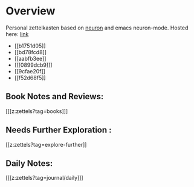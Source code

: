 # Overview

Personal zettelkasten based on [neuron](https://neuron.zettel.page/) and emacs neuron-mode.
Hosted here: [link](https://sudeepdino008.github.io/zettelkasten/z-index.html)

* [[b1751d05]]
* [[bd78fcd8]]
* [[aabfb3ee]]
* [[[0899dcb9]]]
* [[9cfae20f]]
* [[f52d68f5]]


## Book Notes and Reviews:
[[[z:zettels?tag=books]]]

## Needs Further Exploration :
[[z:zettels?tag=explore-further]]

## Daily Notes:
[[[z:zettels?tag=journal/daily]]]



